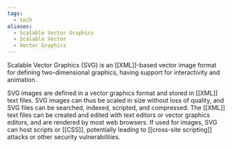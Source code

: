 ```yaml
---
tags:
  - tech
aliases:
  - Scalable Vector Graphics
  - Scalable Vector
  - Vector Graphics
---
```

Scalable Vector Graphics (SVG) is an [[XML]]-based vector image format for defining two-dimensional graphics, having support for interactivity and animation.

SVG images are defined in a vector graphics format and stored in [[XML]] text files. 
SVG images can thus be scaled in size without loss of quality, and SVG files can be searched, indexed, scripted, and compressed. 
The [[XML]] text files can be created and edited with text editors or vector graphics editors, and are rendered by most web browsers. 
If used for images, SVG can host scripts or [[CSS]], potentially leading to [[cross-site scripting]] attacks or other security vulnerabilities.
